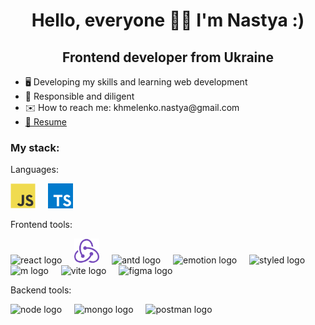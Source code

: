 <h1 align="center">Hello, everyone 👋🏼 I'm Nastya :)</h1>

<h2 align="center">Frontend developer from Ukraine </h2>


<ul align="left">
<li>🖥 Developing my skills and learning web development</li>
<li>📌 Responsible and diligent</li>
<li>✉️ How to reach me: khmelenko.nastya@gmail.com</li>
<li><a href="https://cv.djinni.co/a6/f746cdd07dbbd8ed8861e4a1bdba16/Anastasiia_Khmelenko_Frontend_developer.pdf">📄 Resume</a></li>
</ul>

<div align="left">
 <h3 >My stack:</h3>

<p>Languages: </p>
  <img src="https://raw.githubusercontent.com/devicons/devicon/master/icons/javascript/javascript-original.svg" height="40" alt="js logo"  />
  <img width="12" />
  <img src="https://raw.githubusercontent.com/github/explore/80688e429a7d4ef2fca1e82350fe8e3517d3494d/topics/typescript/typescript.png" height="40" alt="ts logo" />
  <img width="12" />
 <p>Frontend tools: </p>
  <img src="https://camo.githubusercontent.com/37882affa837466d22dc34a8988207997b91ca5cfe96de73a046c7af9004c35a/68747470733a2f2f696d672e69636f6e73382e636f6d2f636f6c6f722f34382f72656163742d6e61746976652e706e67" height="40" alt="react logo"  />
  <img width="12" />
  <img src="https://raw.githubusercontent.com/devicons/devicon/master/icons/redux/redux-original.svg" height="40" alt="redux logo" />
  <img width="12" />
   <img src="https://camo.githubusercontent.com/f6bf5ee2b30310ad83a81212b9be69bdc2bb577f2ebe868ad89f8586b4721ffc/68747470733a2f2f67772e616c697061796f626a656374732e636f6d2f7a6f732f726d73706f7274616c2f4b4470677667754d704766716148506a6963524b2e737667" height="40" alt="antd logo" />
  <img width="12" />
   <img src="https://camo.githubusercontent.com/1527a884d5e8f50fda8eebe0ba691d03e0c3fae3f7f965d8c22dcd332f01e653/68747470733a2f2f656d6f74696f6e2e73682f6c6f676f2d34387834382e706e67" height="40" alt="emotion logo" />
  <img width="12" />
   <img src="https://camo.githubusercontent.com/1b2f58d605f4f87c1837f1e0d34f7b6e422264a36d4ffe8099a412cfb4a88114/68747470733a2f2f696d672e69636f6e73382e636f6d2f636f6c6f722f34382f7374796c65642d636f6d706f6e656e74732e706e67" height="40" alt="styled logo" />
  <img width="12" />
   <img src="https://camo.githubusercontent.com/ff7e7ac7558f2b58418995c4a64b783f18ad694d9c21879f1aac04d0b3e5829d/68747470733a2f2f696d672e69636f6e73382e636f6d2f636f6c6f722f34382f6d6174657269616c2d75692e706e67" height="40" alt="m logo" />
  <img width="12" />
  <img src="https://camo.githubusercontent.com/79b12b1a125e4221bd8877672375d5103ea1ebd118e2fff9170eb719bb61fd82/68747470733a2f2f696d672e69636f6e73382e636f6d2f666c75656e63792f34382f766974652e706e67" height="40" alt="vite logo" />
  <img width="12" />
   <img src="https://upload.wikimedia.org/wikipedia/commons/thumb/3/33/Figma-logo.svg/1667px-Figma-logo.svg.png" height="40" alt="figma logo" />
  <img width="12" />
  
  <p>Backend tools: </p>
   <img src="https://camo.githubusercontent.com/cf70c5db915450bd94581b61b455539c004d9900f221664ec3868404b2e42823/68747470733a2f2f696d672e69636f6e73382e636f6d2f636f6c6f722f34382f6e6f64656a732e706e67" height="40" alt="node logo" />
  <img width="12" />
  <img src="https://camo.githubusercontent.com/4746943dc40da644fd7f9c7a21a6bb3d78a3a9fe8788d00418937689494ccdc8/68747470733a2f2f696d672e69636f6e73382e636f6d2f636f6c6f722f34382f6d6f6e676f64622e706e67" height="40" alt="mongo logo" />
  <img width="12" />
  <img src="https://camo.githubusercontent.com/2b27945f063862d521c12192c9b06341cf44353c01c65277c22295e4c099d325/68747470733a2f2f696d672e69636f6e73382e636f6d2f65787465726e616c2d74616c2d72657669766f2d636f6c6f722d74616c2d72657669766f2f34382f65787465726e616c2d706f73746d616e2d69732d7468652d6f6e6c792d636f6d706c6574652d6170692d646576656c6f706d656e742d656e7669726f6e6d656e742d6c6f676f2d636f6c6f722d74616c2d72657669766f2e706e67" height="40" alt="postman logo" />
  <img width="12" /> 
</div>
